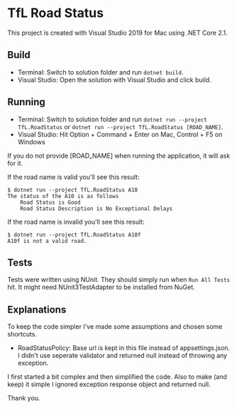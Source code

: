 # TfL Road Status

This project is created with Visual Studio 2019 for Mac using .NET Core 2.1.

## Build
* Terminal: Switch to solution folder and run `dotnet build`. 
* Visual Studio: Open the solution with Visual Studio and click build.

## Running
* Terminal: Switch to solution folder and run `dotnet run --project TfL.RoadStatus` or `dotnet run --project TfL.RoadStatus [ROAD_NAME]`.
* Visual Studio: Hit Option + Command + Enter on Mac, Control + F5 on Windows

If you do not provide [ROAD_NAME] when running the application, it will ask for it.

If the road name is valid you'll see this result:

```
$ dotnet run --project TfL.RoadStatus A10
The status of the A10 is as follows
    Road Status is Good
    Road Status Description is No Exceptional Delays
```

If the road name is invalid you'll see this result:

```
$ dotnet run --project TfL.RoadStatus A10f
A10f is not a valid road.
```


## Tests
Tests were written using NUnit. They should simply run when `Run All Tests` hit. It might need NUnit3TestAdapter to be installed from NuGet.

## Explanations
To keep the code simpler I've made some assumptions and chosen some shortcuts.

* RoadStatusPolicy: Base url is kept in this file instead of appsettings.json. I didn't use seperate validator and returned null instead of throwing any exception.

I first started a bit complex and then simplified the code. Also to make (and keep) it simple I ignored exception response object and returned null.

Thank you.
